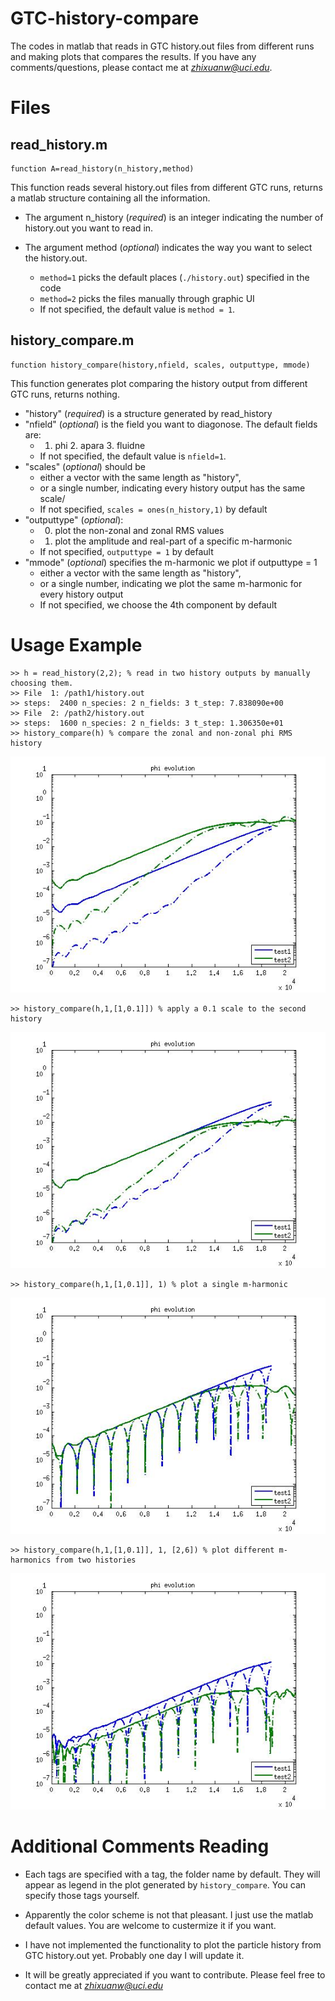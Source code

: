 GTC-history-compare
===================

The codes in matlab that reads in GTC history.out files from different runs and making plots that compares the results. If you have any comments/questions, please contact me at *zhixuanw@uci.edu*.

# Files

## read_history.m
    
    function A=read_history(n_history,method)

This function reads several history.out files from different GTC runs, returns a matlab structure containing all the information. 

*  The argument n_history (*required*) is an integer indicating the number of history.out you want to read in.
*  The argument method (*optional*) indicates the way you want to select the history.out. 

    *    `method=1` picks the default places (`./history.out`) specified in the code
    *    `method=2` picks the files manually through graphic UI
    *    If not specified, the default value is `method = 1`.

## history_compare.m

    function history_compare(history,nfield, scales, outputtype, mmode)

This function generates plot comparing the history output from different GTC runs, returns nothing.

* "history" (*required*) is a structure generated by read_history
* "nfield" (*optional*) is the field you want to diagonose. The default fields are: 
    * 1. phi          2. apara           3. fluidne
    * If not specified, the default value is `nfield=1`.
* "scales" (*optional*) should be 
    * either a vector with the same length as "history",
    * or a single number, indicating every history output has the same scale/
    * If not specified, `scales = ones(n_history,1)` by default
* "outputtype" (*optional*): 
    * 0. plot the non-zonal and zonal RMS values    
    * 1. plot the amplitude and real-part of a specific m-harmonic
    * If not specified, `outputtype = 1` by default
* "mmode" (*optional*) specifies the m-harmonic we plot if outputtype = 1
    * either a vector with the same length as "history",
    * or a single number, indicating we plot the same m-harmonic for every history output
    * If not specified, we choose the 4th component by default    
    
# Usage Example

    >> h = read_history(2,2); % read in two history outputs by manually choosing them.
    >> File  1: /path1/history.out
    >> steps:  2400 n_species: 2 n_fields: 3 t_step: 7.838090e+00 
    >> File  2: /path2/history.out
    >> steps:  1600 n_species: 2 n_fields: 3 t_step: 1.306350e+01  
    >> history_compare(h) % compare the zonal and non-zonal phi RMS history
![test figure](Fig/eg1.jpg)   

    >> history_compare(h,1,[1,0.1]]) % apply a 0.1 scale to the second history 
![test figure](Fig/eg2.jpg)       

    >> history_compare(h,1,[1,0.1]], 1) % plot a single m-harmonic 
![test figure](Fig/eg3.jpg)       

    >> history_compare(h,1,[1,0.1]], 1, [2,6]) % plot different m-harmonics from two histories
![test figure](Fig/eg4.jpg)       
     

# Additional Comments Reading

* Each tags are specified with a tag, the folder name by default. They will appear as legend in the plot generated by `history_compare`. You can specify those tags yourself.

* Apparently the color scheme is not that pleasant. I just use the matlab default values. You are welcome to custermize it if you want.

* I have not implemented the functionality to plot the particle history from GTC history.out yet. Probably one day I will update it. 

* It will be greatly appreciated if you want to contribute. Please feel free to contact me at *zhixuanw@uci.edu*



